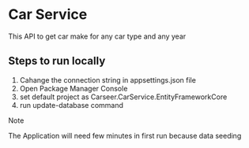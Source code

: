 # Car Service
This API to get car make for any car type and any year


## Steps to run locally

1. Cahange the connection string in appsettings.json file
1. Open Package Manager Console
1. set default project as Carseer.CarService.EntityFrameworkCore
1. run update-database command


> [!NOTE]
> The Application will need few minutes in first run because data seeding
